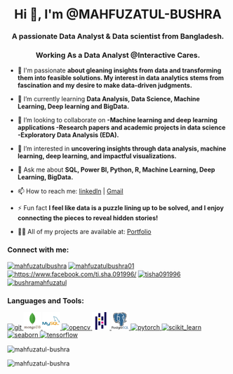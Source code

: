 <h1 align="center">Hi 👋, I'm @MAHFUZATUL-BUSHRA</h1>
<h3 align="center">A passionate Data Analyst & Data scientist from Bangladesh.</h3>
<h3 align="center">Working As a Data Analyst @Interactive Cares.</h3>

- 🔭 I'm passionate **about gleaning insights from data and transforming them into feasible solutions. My interest in data analytics stems from fascination and my desire to make data-driven judgments.**

- 🌱 I’m currently learning **Data Analysis, Data Science, Machine Learning, Deep learning and BigData.**

- 👯 I’m looking to collaborate on **-Machine learning and deep learning applications -Research papers and academic projects in data science -Exploratory Data Analysis (EDA).**

- 👀 I’m interested in **uncovering insights through data analysis, machine learning, deep learning, and impactful visualizations.**

- 💬 Ask me about **SQL, Power BI, Python, R, Machine Learning, Deep Learning, BigData.**

- 📫 How to reach me: [linkedln](https://www.linkedin.com/in/mahfuzatulbushra) | [Gmail](bushramahfuzatul@gmail.com)

- ⚡ Fun fact **I feel like data is a puzzle lining up to be solved, and I enjoy connecting the pieces to reveal hidden stories!**
- 👨‍💻 All of my projects are available at: [Portfolio](https://mahfuzatulbushra.vercel.app/)
<h3 align="left">Connect with me:</h3>
<p align="left">
<a href="https://linkedin.com/in/mahfuzatulbushra" target="blank"><img align="center" src="https://raw.githubusercontent.com/rahuldkjain/github-profile-readme-generator/master/src/images/icons/Social/linked-in-alt.svg" alt="mahfuzatulbushra" height="30" width="40" /></a>
<a href="https://kaggle.com/mahfuzatulbushra01" target="blank"><img align="center" src="https://raw.githubusercontent.com/rahuldkjain/github-profile-readme-generator/master/src/images/icons/Social/kaggle.svg" alt="mahfuzatulbushra01" height="30" width="40" /></a>
<a href="https://www.facebook.com/ti.sha.091996/" target="blank"><img align="center" src="https://raw.githubusercontent.com/rahuldkjain/github-profile-readme-generator/master/src/images/icons/Social/facebook.svg" alt="https://www.facebook.com/ti.sha.091996/" height="30" width="40" /></a>
<a href="https://instagram.com/tisha091996" target="blank"><img align="center" src="https://raw.githubusercontent.com/rahuldkjain/github-profile-readme-generator/master/src/images/icons/Social/instagram.svg" alt="tisha091996" height="30" width="40" /></a>
<a href="https://www.hackerrank.com/bushramahfuzatul" target="blank"><img align="center" src="https://raw.githubusercontent.com/rahuldkjain/github-profile-readme-generator/master/src/images/icons/Social/hackerrank.svg" alt="bushramahfuzatul" height="30" width="40" /></a>
</p>

<h3 align="left">Languages and Tools:</h3>
<p align="left"> <a href="https://git-scm.com/" target="_blank" rel="noreferrer"> <img src="https://www.vectorlogo.zone/logos/git-scm/git-scm-icon.svg" alt="git" width="40" height="40"/> </a> <a href="https://www.mongodb.com/" target="_blank" rel="noreferrer"> <img src="https://raw.githubusercontent.com/devicons/devicon/master/icons/mongodb/mongodb-original-wordmark.svg" alt="mongodb" width="40" height="40"/> </a> <a href="https://www.mysql.com/" target="_blank" rel="noreferrer"> <img src="https://raw.githubusercontent.com/devicons/devicon/master/icons/mysql/mysql-original-wordmark.svg" alt="mysql" width="40" height="40"/> </a> <a href="https://opencv.org/" target="_blank" rel="noreferrer"> <img src="https://www.vectorlogo.zone/logos/opencv/opencv-icon.svg" alt="opencv" width="40" height="40"/> </a> <a href="https://pandas.pydata.org/" target="_blank" rel="noreferrer"> <img src="https://raw.githubusercontent.com/devicons/devicon/2ae2a900d2f041da66e950e4d48052658d850630/icons/pandas/pandas-original.svg" alt="pandas" width="40" height="40"/> </a> <a href="https://www.postgresql.org" target="_blank" rel="noreferrer"> <img src="https://raw.githubusercontent.com/devicons/devicon/master/icons/postgresql/postgresql-original-wordmark.svg" alt="postgresql" width="40" height="40"/> </a> <a href="https://pytorch.org/" target="_blank" rel="noreferrer"> <img src="https://www.vectorlogo.zone/logos/pytorch/pytorch-icon.svg" alt="pytorch" width="40" height="40"/> </a> <a href="https://scikit-learn.org/" target="_blank" rel="noreferrer"> <img src="https://upload.wikimedia.org/wikipedia/commons/0/05/Scikit_learn_logo_small.svg" alt="scikit_learn" width="40" height="40"/> </a> <a href="https://seaborn.pydata.org/" target="_blank" rel="noreferrer"> <img src="https://seaborn.pydata.org/_images/logo-mark-lightbg.svg" alt="seaborn" width="40" height="40"/> </a> <a href="https://www.tensorflow.org" target="_blank" rel="noreferrer"> <img src="https://www.vectorlogo.zone/logos/tensorflow/tensorflow-icon.svg" alt="tensorflow" width="40" height="40"/> </a> </p>

<p><img align="center" src="https://github-readme-stats.vercel.app/api/top-langs?username=mahfuzatul-bushra&show_icons=true&locale=en&layout=compact" alt="mahfuzatul-bushra" /></p>

<p><img align="center" src="https://github-readme-streak-stats.herokuapp.com/?user=mahfuzatul-bushra&" alt="mahfuzatul-bushra" /></p>
